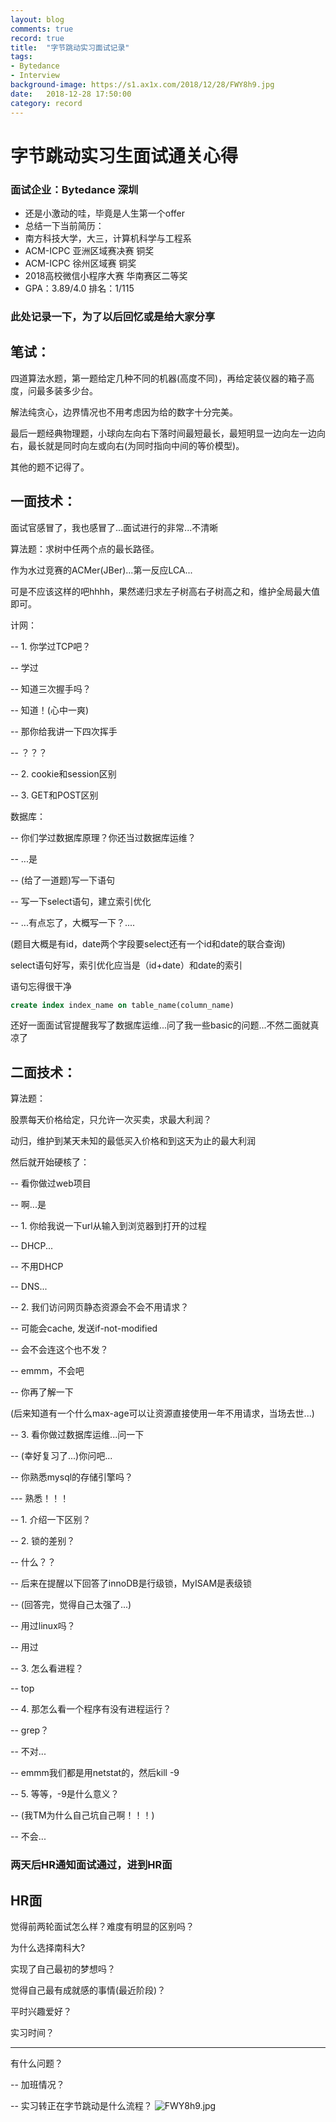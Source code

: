 ```yaml
---
layout: blog
comments: true
record: true
title:  "字节跳动实习面试记录"
tags:
- Bytedance
- Interview
background-image: https://s1.ax1x.com/2018/12/28/FWY8h9.jpg
date:   2018-12-28 17:50:00
category: record
---
```


# 字节跳动实习生面试通关心得

### 面试企业：Bytedance 深圳

- 还是小激动的哇，毕竟是人生第一个offer
- 总结一下当前简历：
- 南方科技大学，大三，计算机科学与工程系
- ACM-ICPC 亚洲区域赛决赛 铜奖
- ACM-ICPC 徐州区域赛 铜奖
- 2018高校微信小程序大赛 华南赛区二等奖
- GPA：3.89/4.0 排名：1/115

### 此处记录一下，为了以后回忆或是给大家分享

## 笔试：

四道算法水题，第一题给定几种不同的机器(高度不同)，再给定装仪器的箱子高度，问最多装多少台。

解法纯贪心，边界情况也不用考虑因为给的数字十分完美。

最后一题经典物理题，小球向左向右下落时间最短最长，最短明显一边向左一边向右，最长就是同时向左或向右(为同时指向中间的等价模型)。

其他的题不记得了。

## 一面技术：

面试官感冒了，我也感冒了...面试进行的非常...不清晰

算法题：求树中任两个点的最长路径。

作为水过竞赛的ACMer(JBer)...第一反应LCA...

可是不应该这样的吧hhhh，果然递归求左子树高右子树高之和，维护全局最大值即可。

计网：

-- 1. 你学过TCP吧？

-- 学过

-- 知道三次握手吗？

-- 知道！(心中一爽)

-- 那你给我讲一下四次挥手

-- ？？？

-- 2. cookie和session区别

-- 3. GET和POST区别

数据库：

-- 你们学过数据库原理？你还当过数据库运维？

-- ...是

-- (给了一道题)写一下语句

-- 写一下select语句，建立索引优化

-- ...有点忘了，大概写一下？....

(题目大概是有id，date两个字段要select还有一个id和date的联合查询)

select语句好写，索引优化应当是（id+date）和date的索引

语句忘得很干净

```sql
create index index_name on table_name(column_name)
```

还好一面面试官提醒我写了数据库运维...问了我一些basic的问题...不然二面就真凉了

## 二面技术：

算法题：

股票每天价格给定，只允许一次买卖，求最大利润？

动归，维护到某天未知的最低买入价格和到这天为止的最大利润

然后就开始硬核了：

-- 看你做过web项目

-- 啊...是

-- 1. 你给我说一下url从输入到浏览器到打开的过程

-- DHCP...

-- 不用DHCP

-- DNS...

-- 2. 我们访问网页静态资源会不会不用请求？

-- 可能会cache, 发送if-not-modified

-- 会不会连这个也不发？

-- emmm，不会吧

-- 你再了解一下

(后来知道有一个什么max-age可以让资源直接使用一年不用请求，当场去世...)

-- 3. 看你做过数据库运维...问一下

-- (幸好复习了...)你问吧...

-- 你熟悉mysql的存储引擎吗？

--- 熟悉！！！

-- 1. 介绍一下区别？

-- 2. 锁的差别？

-- 什么？？

-- 后来在提醒以下回答了innoDB是行级锁，MyISAM是表级锁

-- (回答完，觉得自己太强了...)

-- 用过linux吗？

-- 用过

-- 3. 怎么看进程？

-- top

-- 4. 那怎么看一个程序有没有进程运行？

-- grep？

-- 不对...

-- emmm我们都是用netstat的，然后kill -9

-- 5. 等等，-9是什么意义？

-- (我TM为什么自己坑自己啊！！！)

-- 不会...

### 两天后HR通知面试通过，进到HR面

## HR面

觉得前两轮面试怎么样？难度有明显的区别吗？

为什么选择南科大?

实现了自己最初的梦想吗？

觉得自己最有成就感的事情(最近阶段)？

平时兴趣爱好？

实习时间？

------

有什么问题？

-- 加班情况？

-- 实习转正在字节跳动是什么流程？
![FWY8h9.jpg](https://s1.ax1x.com/2018/12/28/FWY8h9.jpg)


